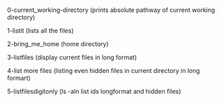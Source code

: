 0-current_working-directory
(prints absolute pathway of current working directory)

1-listit
(lists all the files)

2-bring_me_home
(home directory)

3-listfiles
(display current files in long format) 

4-list more files
(listing even hidden files in current directory in long formart)

5-listfilesdigitonly
(ls -aln  list ids longformat and hidden files)


